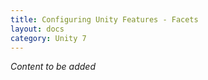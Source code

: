 ```yaml
---
title: Configuring Unity Features - Facets
layout: docs
category: Unity 7
---
```


*Content to be added*